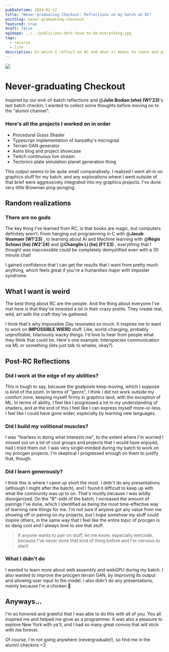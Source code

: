 ```yaml
---
pubDatetime: 2024-02-12
title: "Never-graduating Checkout: Reflections on my batch at RC"
postSlug: never-graduating-checkout
featured: true
draft: false
ogImage: ../../public/you-dont-have-to-do-everything.jpg
tags:
  - recurse
  - life
description: In which I reflect on RC and what it means to learn and grow as a programmer.
---
```


![](/you-dont-have-to-do-everything.jpg)

# Never-graduating Checkout

Inspired by our end-of-batch reflections and @**Julie Bodian (she) (W1'23)**'s last batch checkin, I wanted to collect some thoughts before moving on to the "alumni channel".

### Here's all the projects I worked on in order

- Procedural Grass Shader
- Typescript implementation of karpathy's micrograd
- Terrain GAN generator
- Astro blog and project showcase
- Twitch continuous live stream
- Tectonics plate simulation planet generation thing

This output seems to be quite small comparatively. I realized I went all-in on graphics stuff for my batch, and any explorations where I went outside of that brief were aggressively integrated into my graphics projects. I've done very little Brownian ping-ponging.

## Random realizations

### There are no gods

The key thing I've learned from RC, is that books are magic, but computers definitely aren't. From hanging out programming in C with @**Jacob Vosmaer (W1'23)** , to learning about AI and Machine learning with @**Régis Schiavi (he) (W2'24)** and @**Changlin Li (he) (F1'23)** , everything that I thought was inaccessible could be completely demystified even with a 30 minute chat!

I gained confidence that I can get the results that I want from pretty much anything, which feels great if you're a humanities major with imposter syndrome.

## What I want is weird

The best thing about RC are the people. And the thing about everyone I've met here is that they've invested a lot in their crazy points. They create real, wild, art with the craft they've gathered.

I think that's why Impossible Day resonates so much. It inspires me to want to work on **IMPOSSIBLE WIERD** stuff. Like, world-changing, probably unprofitable, hilariously wacky things. I'd love to hear from people what they think that could be. Here's one example: Interspecies communication via ML or something (lets just talk to whales, okay?).

## Post-RC Reflections

### **Did I work at the edge of my abilities?**

This is tough to say, because the goalposts keep moving, which I suppose is kind of the point. In terms of "genre", I think I did not work outside my comfort zone, keeping myself firmly in graphics land, with the exception of ML. In terms of ability, I feel like I progressed a lot in my understanding of shaders, and at the end of this I feel like I can express myself more-or-less. I feel like I could have gone wider, especially by learning new languages.

### **Did I build my volitional muscles?**

I was "fearless in doing what interests me", to the extent where I'm worried I missed out on a lot of cool groups and projects that I would have enjoyed, had I tried them out. I was very single-minded during my batch to work on my procgen projects. I'm skeptical I progressed enough on them to justify that, though.

### **Did I learn generously?**

I think this is where I came up short the most. I didn't do any presentations (although I might after the batch), and I found it difficult to keep up with what the community was up to on. That's mostly because I was wildly disorganized. On the "B"-side of the batch, I increased the amount of pairings I've done, which I identified as being the most time-effective way of learning new things for me. I'm not sure if anyone got any value from me showing off or pairing on my projects, but I hope somehow my stuff could inspire others, in the same way that I feel like the entire topic of procgen is so dang cool and I always love to see that stuff.

> If anyone wants to pair on stuff, let me know, especially leetcode, because I've never done that kind of thing before and I'm nervous to start!

### **What I didn't do**

I wanted to learn more about web assembly and webGPU during my batch. I also wanted to improve the procgen terrain GAN, by improving its output and allowing user input to the model. I also didn't do any presentations, mainly because I'm a chicken 🙈

## Anyways...

I'm so honored and grateful that I was able to do this with all of you. You all inspired me and helped me grow as a programmer. It was also a pleasure to explore New York with ya'll, and I had so many great convos that will stick with me forever.

Of course, I'm not going anywhere (nevergraduate!), so find me in the alumni checkins <3
